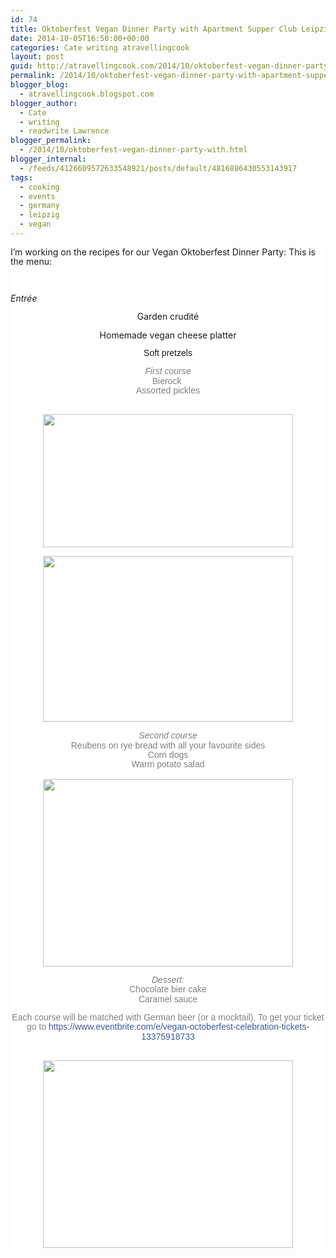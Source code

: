 ```yaml
---
id: 74
title: Oktoberfest Vegan Dinner Party with Apartment Supper Club Leipzig
date: 2014-10-05T16:50:00+00:00
categories: Cate writing atravellingcook
layout: post
guid: http://atravellingcook.com/2014/10/oktoberfest-vegan-dinner-party-with-apartment-supper-club-leipzig.html
permalink: /2014/10/oktoberfest-vegan-dinner-party-with-apartment-supper-club-leipzig.html
blogger_blog:
  - atravellingcook.blogspot.com
blogger_author:
  - Cate
  - writing
  - readwrite Lawrence
blogger_permalink:
  - /2014/10/oktoberfest-vegan-dinner-party-with.html
blogger_internal:
  - /feeds/4126609572633548921/posts/default/4816886430553143917
tags:
  - cooking
  - events
  - germany
  - leipzig
  - vegan
---
```

<div style="background-color: white; line-height: 15.3599996566772px; margin-bottom: 1em; margin-top: 1em;">
  I&#8217;m working on the recipes for our Vegan Oktoberfest Dinner Party: This is the menu:


<p style="text-align: center;">
   
  
  <i style="line-height: 15.3599996566772px;">Entrée</i>


<p style="text-align: center;">
  Garden crudité


<p style="text-align: center;">
  Homemade vegan cheese platter


<div style="text-align: center;">
  <span style="display: inline;"><span style="font-family: Arial, Helvetica, sans-serif; line-height: 15.3599996566772px;">Soft pretzels


<div style="background-color: white; display: inline; line-height: 15.3599996566772px;">
  <div style="color: grey; margin-bottom: 1em; margin-top: 1em;">
  
  
  <div style="text-align: center;">
    <span style="font-family: Arial, Helvetica, sans-serif; line-height: 15.3599996566772px;"><i>First course</i>
  
  
  <div style="text-align: center;">
    <span style="line-height: 15.3599996566772px;">Bierock<span style="line-height: 15.3599996566772px;"> 
  
  
  <div style="text-align: center;">
    <span style="font-family: Arial, Helvetica, sans-serif; line-height: 15.3599996566772px;">Assorted pickles
  
  
  <div style="font-family: Helvetica, Arial, 'lucida grande', tahoma, verdana, arial, sans-serif;">
  
  
  <div style="color: grey; font-family: Helvetica, Arial, 'lucida grande', tahoma, verdana, arial, sans-serif; margin-bottom: 1em; margin-top: 1em;">
                             <a style="line-height: 15.3599996566772px; margin-left: 1em; margin-right: 1em; text-align: center;" href="http://4.bp.blogspot.com/-OXH8F4aFJwI/VDFoLOVqZ5I/AAAAAAAAJpc/4slq2DoCsC4/s1600/locali-reuben-half.JPG"><img src="http://4.bp.blogspot.com/-OXH8F4aFJwI/VDFoLOVqZ5I/AAAAAAAAJpc/4slq2DoCsC4/s1600/locali-reuben-half.JPG" alt="" width="400" height="213" border="0" /></a>
  
  
  <div style="color: grey; font-family: Helvetica, Arial, 'lucida grande', tahoma, verdana, arial, sans-serif; margin-bottom: 1em; margin-top: 1em;">
  
  
  <div style="font-family: Helvetica, Arial, 'lucida grande', tahoma, verdana, arial, sans-serif; text-align: center;">
    <a style="line-height: 15.3599996566772px; margin-left: 1em; margin-right: 1em;" href="http://2.bp.blogspot.com/-yeSWEH_IhA4/VDFoKomYW4I/AAAAAAAAJpU/K6c-y9dih-Y/s1600/corn-dog-11.jpg"><img src="http://2.bp.blogspot.com/-yeSWEH_IhA4/VDFoKomYW4I/AAAAAAAAJpU/K6c-y9dih-Y/s1600/corn-dog-11.jpg" alt="" width="400" height="265" border="0" /></a>
  
  
  <div style="font-family: Helvetica, Arial, 'lucida grande', tahoma, verdana, arial, sans-serif; text-align: center;">
    <i style="line-height: 15.3599996566772px;"> </i>
  
  
  <div style="font-family: Helvetica, Arial, 'lucida grande', tahoma, verdana, arial, sans-serif; text-align: center;">
    <i style="line-height: 15.3599996566772px;">Second course</i>
  
  
  <div style="font-family: Helvetica, Arial, 'lucida grande', tahoma, verdana, arial, sans-serif; text-align: center;">
    <span style="line-height: 15.3599996566772px;">Reubens on rye bread with all your favourite sides
  
  
  <div style="font-family: Helvetica, Arial, 'lucida grande', tahoma, verdana, arial, sans-serif; text-align: center;">
    <span style="line-height: 15.3599996566772px;">Corn dogs
  
  
  <div style="font-family: Helvetica, Arial, 'lucida grande', tahoma, verdana, arial, sans-serif; text-align: center;">
    <span style="line-height: 15.3599996566772px;">Warm potato salad
  
  
  <div style="font-family: Helvetica, Arial, 'lucida grande', tahoma, verdana, arial, sans-serif; text-align: center;">
    <span style="line-height: 15.3599996566772px;"> 
  
  
  <div style="font-family: Helvetica, Arial, 'lucida grande', tahoma, verdana, arial, sans-serif; text-align: center;">
    <a style="line-height: 15.3599996566772px; margin-left: 1em; margin-right: 1em;" href="http://2.bp.blogspot.com/-v_Mu2MxC-Dw/VDFoKmwpIRI/AAAAAAAAJpQ/RU-HJ01dl4I/s1600/Vegan%2BChocolate%2BSpice%2BCake%2B2.jpg"><img src="http://2.bp.blogspot.com/-v_Mu2MxC-Dw/VDFoKmwpIRI/AAAAAAAAJpQ/RU-HJ01dl4I/s1600/Vegan%2BChocolate%2BSpice%2BCake%2B2.jpg" alt="" width="400" height="300" border="0" /></a>
  
  
  <div style="font-family: Helvetica, Arial, 'lucida grande', tahoma, verdana, arial, sans-serif;">
  
  
  <div style="color: grey; font-family: Helvetica, Arial, 'lucida grande', tahoma, verdana, arial, sans-serif; margin-bottom: 1em; margin-top: 1em;">
  
  
  <div style="font-family: Helvetica, Arial, 'lucida grande', tahoma, verdana, arial, sans-serif; text-align: center;">
    <i style="line-height: 15.3599996566772px;">Dessert:</i>
  
  
  <div style="font-family: Helvetica, Arial, 'lucida grande', tahoma, verdana, arial, sans-serif; text-align: center;">
    <span style="line-height: 15.3599996566772px;">Chocolate bier cake
  
  
  <div style="font-family: Helvetica, Arial, 'lucida grande', tahoma, verdana, arial, sans-serif; text-align: center;">
    <span style="line-height: 15.3599996566772px;">Caramel sauce
  
  
  <div style="font-family: Helvetica, Arial, 'lucida grande', tahoma, verdana, arial, sans-serif;">
  
  
  <div style="color: grey; font-family: Helvetica, Arial, 'lucida grande', tahoma, verdana, arial, sans-serif; margin-bottom: 1em; margin-top: 1em;">
    Each course will be matched with German beer (or a mocktail). To get your ticket go to <a style="color: #3b5998; cursor: pointer; text-decoration: none;" href="https://www.eventbrite.com/e/vegan-octoberfest-celebration-tickets-13375918733" target="_blank" rel="nofollow">https://www.eventbrite.com/e/vegan-octoberfest-celebration-tickets-13375918733</a>
  
  
  <div style="font-family: Helvetica, Arial, 'lucida grande', tahoma, verdana, arial, sans-serif; margin-bottom: 1em; margin-top: 1em;">
    <span style="color: #3b5998;"> 
  
  
  <div style="clear: both; font-family: Helvetica, Arial, 'lucida grande', tahoma, verdana, arial, sans-serif; font-size: 12px; text-align: center;">
    <a  href="http://4.bp.blogspot.com/-QgE8S9l21vI/VDFoKgCMuII/AAAAAAAAJpY/mn7IkBSXhX0/s1600/441311_I-Love-Vegan-Beer-Sticker__93133.1408178343.496.390.jpg"><img src="http://4.bp.blogspot.com/-QgE8S9l21vI/VDFoKgCMuII/AAAAAAAAJpY/mn7IkBSXhX0/s1600/441311_I-Love-Vegan-Beer-Sticker__93133.1408178343.496.390.jpg" alt="" width="400" height="300" border="0" /></a>
  
  
  <div style="font-family: Helvetica, Arial, 'lucida grande', tahoma, verdana, arial, sans-serif; font-size: 12px;">
  
  
  <div style="clear: both; font-family: Helvetica, Arial, 'lucida grande', tahoma, verdana, arial, sans-serif; font-size: 12px; text-align: center;">
  
  
  <div style="font-family: Helvetica, Arial, 'lucida grande', tahoma, verdana, arial, sans-serif; font-size: 12px;">
  
  
  <div style="clear: both; font-family: Helvetica, Arial, 'lucida grande', tahoma, verdana, arial, sans-serif; font-size: 12px; text-align: center;">
  
  
  <div style="font-family: Helvetica, Arial, 'lucida grande', tahoma, verdana, arial, sans-serif; font-size: 12px;">
  
  
  <div style="clear: both; font-family: Helvetica, Arial, 'lucida grande', tahoma, verdana, arial, sans-serif; font-size: 12px; text-align: center;">
  
